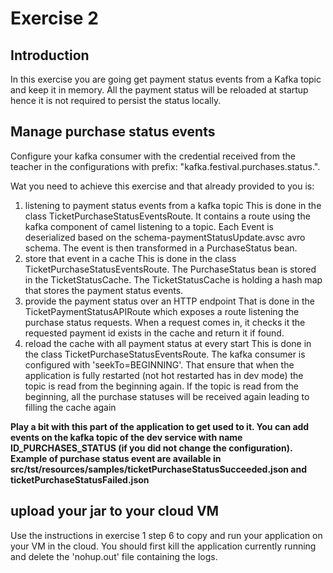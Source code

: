 # Exercise 2

## Introduction

In this exercise you are going get payment status events from a Kafka topic and keep it in memory.
All the payment status will be reloaded at startup hence it is not required to persist the status locally.

## Manage purchase status events

Configure your kafka consumer with the credential received from the teacher in the configurations with prefix: "kafka.festival.purchases.status.".

Wat you need to achieve this exercise and that already provided to you is:
1. listening to payment status events from a kafka topic
   This is done in the class TicketPurchaseStatusEventsRoute.
   It contains a route using the kafka component of camel listening to a topic.
   Each Event is deserialized based on the schema-paymentStatusUpdate.avsc avro schema.
   The event is then transformed in a PurchaseStatus bean. 
2. store that event in a cache
   This is done in the class TicketPurchaseStatusEventsRoute. The PurchaseStatus bean is stored in the TicketStatusCache.
   The TicketStatusCache is holding a hash map that stores the payment status events.
3. provide the payment status over an HTTP endpoint
   That is done in the TicketPaymentStatusAPIRoute which exposes a route listening the purchase status requests.
   When a request comes in, it checks it the requested payment id exists in the cache and return it if found.
4. reload the cache with all payment status at every start
   This is done in the class TicketPurchaseStatusEventsRoute.
   The kafka consumer is configured with 'seekTo=BEGINNING'.
   That ensure that when the application is fully restarted (not hot restarted has in dev mode) the topic is read from the beginning again.
   If the topic is read from the beginning, all the purchase statuses will be received again leading to filling the cache again 

**Play a bit with this part of the application to get used to it.
You can add events on the kafka topic of the dev service with name ID_PURCHASES_STATUS (if you did not change the configuration).
Example of purchase status event are available in src/tst/resources/samples/ticketPurchaseStatusSucceeded.json and ticketPurchaseStatusFailed.json**

## upload your jar to your cloud VM

Use the instructions in exercise 1 step 6 to copy and run your application on your VM in the cloud.
You should first kill the application currently running and delete the 'nohup.out' file containing the logs.
